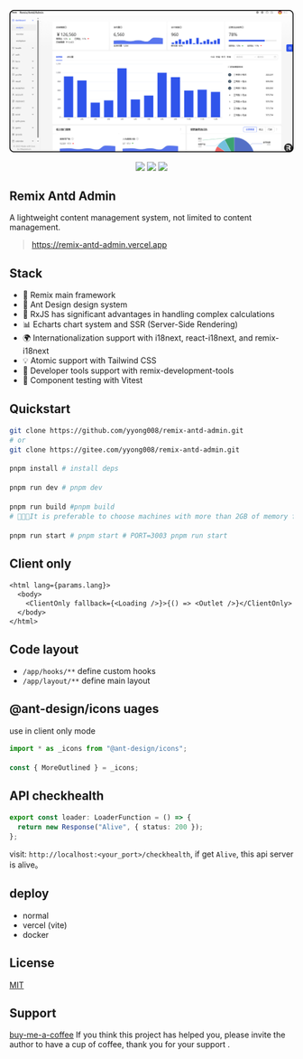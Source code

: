 ![](./public/images/admin.png)

<p align="center">
  <img src="https://img.shields.io/github/stars/yyong008/remix-antd-admin.svg" />
  <img src="https://img.shields.io/github/forks/yyong008/remix-antd-admin.svg" />
  <img src="https://img.shields.io/github/issues/yyong008/remix-antd-admin.svg" />
</p>

## Remix Antd Admin

A lightweight content management system, not limited to content management.

> https://remix-antd-admin.vercel.app

## Stack

- 🌟 Remix main framework
- 🏰 Ant Design design system
- 🚀 RxJS has significant advantages in handling complex calculations
- 📊 Echarts chart system and SSR (Server-Side Rendering)
- 🌍 Internationalization support with i18next, react-i18next, and remix-i18next
- 💡 Atomic support with Tailwind CSS
- 🧰 Developer tools support with remix-development-tools
- 🧪 Component testing with Vitest

## Quickstart

```sh
git clone https://github.com/yyong008/remix-antd-admin.git
# or
git clone https://gitee.com/yyong008/remix-antd-admin.git

pnpm install # install deps

pnpm run dev # pnpm dev

pnpm run build #pnpm build
# 💌💌💌It is preferable to choose machines with more than 2GB of memory for packaging, with a recommendation of 4GB.

pnpm run start # pnpm start # PORT=3003 pnpm run start
```

## Client only

```tsx
<html lang={params.lang}>
  <body>
    <ClientOnly fallback={<Loading />}>{() => <Outlet />}</ClientOnly>
  </body>
</html>
```

## Code layout

- `/app/hooks/**` define custom hooks
- `/app/layout/**` define main layout

## @ant-design/icons uages

use in client only mode

```ts
import * as _icons from "@ant-design/icons";

const { MoreOutlined } = _icons;
```

## API checkhealth

```ts
export const loader: LoaderFunction = () => {
  return new Response("Alive", { status: 200 });
};
```

visit: `http://localhost:<your_port>/checkhealth`, if get `Alive`, this api server is alive。

## deploy

- normal
- vercel (vite)
- docker

## License

[MIT](./LICENSE)

## Support

[buy-me-a-coffee](https://github.com/yyong008/buy-me-a-coffee) If you think this project has helped you, please invite the author to have a cup of coffee, thank you for your support .
